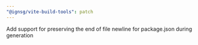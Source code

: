 ```yaml
---
"@ignsg/vite-build-tools": patch
---
```


Add support for preserving the end of file newline for package.json during generation
